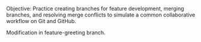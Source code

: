 Objective: Practice creating branches for feature development, merging branches, and resolving merge conflicts to simulate a common collaborative workflow on Git and GitHub.

Modification in feature-greeting branch.

